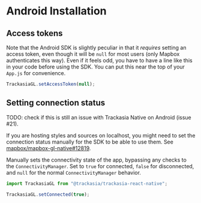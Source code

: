 # Android Installation

## Access tokens

Note that the Android SDK is slightly peculiar in that it
_requires_ setting an access token, even though it will be `null` for
most users (only Mapbox authenticates this way). Even if it feels odd,
you have to have a line like this in your code before using the SDK.
You can put this near the top of your `App.js` for convenience.

```javascript
TrackasiaGL.setAccessToken(null);
```

## Setting connection status

TODO: check if this is still an issue with Trackasia Native on Android (issue #21).

If you are hosting styles and sources on localhost, you might need to set
the connection status manually for the SDK to be able to use them.
See [mapbox/mapbox-gl-native#12819](https://github.com/mapbox/mapbox-gl-native/issues/12819).

Manually sets the connectivity state of the app, bypassing any checks to the
`ConnectivityManager`. Set to `true` for connected, `false` for disconnected,
and `null` for the normal `ConnectivityManager` behavior.

```js
import TrackasiaGL from "@trackasia/trackasia-react-native";

TrackasiaGL.setConnected(true);
```
